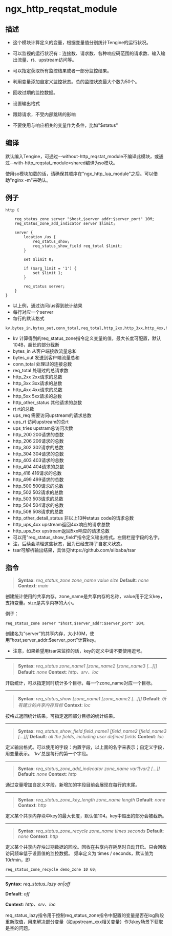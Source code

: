 # ngx_http_reqstat_module

## 描述

*   这个模块计算定义的变量，根据变量值分别统计Tengine的运行状况。

*   可以监视的运行状况有：连接数、请求数、各种响应码范围的请求数、输入输出流量、rt、upstream访问等。

*   可以指定获取所有监控结果或者一部分监控结果。

*   利用变量添加自定义监控状态。总的监控状态最大个数为50个。

*   回收过期的监控数据。

*   设置输出格式

*   跟踪请求，不受内部跳转的影响

*   不要使用与响应相关的变量作为条件，比如"$status"

## 编译

默认编入Tengine，可通过--without-http_reqstat_module不编译此模块，或通过--with-http_reqstat_module=shared编译为so模块。

使用so模块加载的话，请确保其顺序在"ngx_http_lua_module"之后。可以借助"nginx -m"来确认。

## 例子

```
http {

    req_status_zone server "$host,$server_addr:$server_port" 10M;
    req_status_zone_add_indicator server $limit;
    
    server {
        location /us {
            req_status_show;
            req_status_show_field req_total $limit;
        }

        set $limit 0;

        if ($arg_limit = '1') {
            set $limit 1;
        }

        req_status server;
    }
}

```

*   以上例，通过访问/us得到统计结果
*   每行对应一个server
*   每行的默认格式

```
kv,bytes_in,bytes_out,conn_total,req_total,http_2xx,http_3xx,http_4xx,http_5xx,http_other_status,rt,ups_req,ups_rt,ups_tries,http_200,http_206,http_302,http_304,http_403,http_404,http_416,http_499,http_500,http_502,http_503,http_504,http_508,http_other_detail_status,http_ups_4xx,http_ups_5xx

```

*   kv                计算得到的req_status_zone指令定义变量的值，最大长度可配置，默认104B，超长的部分截断
*   bytes_in          从客户端接收流量总和
*   bytes_out         发送到客户端流量总和
*   conn_total        处理过的连接总数
*   req_total         处理过的总请求数
*   http_2xx          2xx请求的总数
*   http_3xx          3xx请求的总数
*   http_4xx          4xx请求的总数
*   http_5xx          5xx请求的总数
*   http_other_status 其他请求的总数
*   rt                rt的总数
*   ups_req           需要访问upstream的请求总数
*   ups_rt            访问upstream的总rt
*   ups_tries         upstram总访问次数
*   http_200          200请求的总数
*   http_206          206请求的总数
*   http_302          302请求的总数
*   http_304          304请求的总数
*   http_403          403请求的总数
*   http_404          404请求的总数
*   http_416          416请求的总数
*   http_499          499请求的总数
*   http_500          500请求的总数
*   http_502          502请求的总数
*   http_503          503请求的总数
*   http_504          504请求的总数
*   http_508          508请求的总数
*   http_other_detail_status    非以上13种status code的请求总数
*   http_ups_4xx      upstream返回4xx响应的请求总数
*   http_ups_5xx      upstream返回5xx响应的请求总数
*   可以用"req_status_show_field"指令定义输出格式。左侧栏是字段的名字。
*   注，后续会清理这些状态，因为已经支持了自定义状态。
*   tsar可解析输出结果，具体见https://github.com/alibaba/tsar

## 指令

> **Syntax**: _req_status_zone zone_name value size_
> **Default**: _none_
> **Context**: _main_

创建统计使用的共享内存。zone_name是共享内存的名称，value用于定义key，支持变量。size是共享内存的大小。

例子：

```
req_status_zone server "$host,$server_addr:$server_port" 10M;
```

创建名为“server”的共享内存，大小10M，使用“$host,$server_addr:$server_port”计算key。

*   注意，如果希望用tsar来监控的话，key的定义中请不要使用逗号。

---

> **Syntax**: _req_status zone_name1 [zone_name2 [zone_name3 [...]]]_
> **Default**: _none_
> **Context**: _http、srv、loc_

开启统计，可以指定同时统计多个目标，每一个zone_name对应一个目标。

---

> **Syntax**: _req_status_show [zone_name1 [zone_name2 [...]]]_
> **Default**: _所有建立的共享内存目标_
> **Context**: _loc_

按格式返回统计结果。可指定返回部分目标的统计结果。

---

> **Syntax**: _req_status_show_field field_name1 [field_name2 [field_name3 [...]]]_
> **Default**: _all the fields, including user defined fields_
> **Context**: _loc_

定义输出格式。可以使用的字段：内置字段，以上面的名字来表示；自定义字段，用变量表示。
'kv'总是每行的第一个字段。

---

> **Syntax**: _req_status_zone_add_indecator zone_name $var1 [$var2 [...]]_
> **Default**: _none_
> **Context**: _http_

通过变量增加自定义字段，新增加的字段目前会展现在每行的末尾。

---

> **Syntax**: _req_status_zone_key_length zone_name length_
> **Default**: _none_
> **Context**: _http_

定义某个共享内存块中key的最大长度，默认值104。key中超出的部分会被截断。

---

> **Syntax**: _req_status_zone_recycle zone_name times seconds_
> **Default**: _none_
> **Context**: _http_

定义某个共享内存块过期数据的回收。回收在共享内存耗尽时自动开启。只会回收访问频率低于设置值的监控数据。
频率定义为 times / seconds，默认值为10r/min，即

```
req_status_zone_recycle demo_zone 10 60;
```

---

**Syntax**: *req_status_lazy on|off*

**Default**: *off*

**Context**: *http、srv、loc*

req_status_lazy指令用于控制req_status_zone指令中配置的变量是否在log阶段重新取值，用来解决部分变量（如upstream_xxx相关变量）作为key场景下获取是空的问题。


